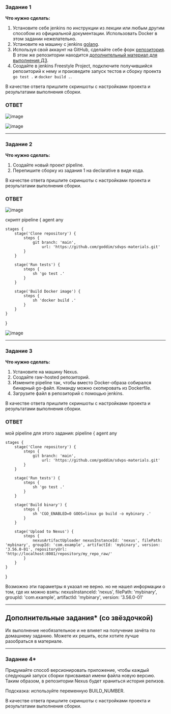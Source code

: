 
### Задание 1

**Что нужно сделать:**

1. Установите себе jenkins по инструкции из лекции или любым другим способом из официальной документации. Использовать Docker в этом задании нежелательно.
2. Установите на машину с jenkins [golang](https://golang.org/doc/install).
3. Используя свой аккаунт на GitHub, сделайте себе форк [репозитория](https://github.com/netology-code/sdvps-materials.git). В этом же репозитории находится [дополнительный материал для выполнения ДЗ](https://github.com/netology-code/sdvps-materials/blob/main/CICD/8.2-hw.md).
3. Создайте в jenkins Freestyle Project, подключите получившийся репозиторий к нему и произведите запуск тестов и сборку проекта ```go test .``` и  ```docker build .```.

В качестве ответа пришлите скриншоты с настройками проекта и результатами выполнения сборки.
### ОТВЕТ
![image](https://github.com/goddim/HW_netology_main/assets/132663924/69ae7c92-c4d9-4a4d-954d-d5c3919f4c2f)

![image](https://github.com/goddim/HW_netology_main/assets/132663924/24d1c593-5b0a-48f5-ba61-ca41af63ec77)

---

### Задание 2

**Что нужно сделать:**

1. Создайте новый проект pipeline.
2. Перепишите сборку из задания 1 на declarative в виде кода.

В качестве ответа пришлите скриншоты с настройками проекта и результатами выполнения сборки.
### ОТВЕТ

![image](https://github.com/goddim/HW_netology_main/assets/132663924/6c95bfaf-1949-4326-936c-32bd57a3174b)

скрипт
pipeline {
    agent any

    stages {
        stage('Clone repository') {
            steps {
                git branch: 'main',
                    url: 'https://github.com/goddim/sdvps-materials.git'
            }
        }
        
        stage('Run tests') {
            steps {
                sh 'go test .'
            }
        }
        
        stage('Build Docker image') {
            steps {
                sh 'docker build .'
            }
        }
    }
}

![image](https://github.com/goddim/HW_netology_main/assets/132663924/dc9bf774-c63d-47fb-a24b-35521a1faa67)

---

### Задание 3

**Что нужно сделать:**

1. Установите на машину Nexus.
1. Создайте raw-hosted репозиторий.
1. Измените pipeline так, чтобы вместо Docker-образа собирался бинарный go-файл. Команду можно скопировать из Dockerfile.
1. Загрузите файл в репозиторий с помощью jenkins.

В качестве ответа пришлите скриншоты с настройками проекта и результатами выполнения сборки.
### ОТВЕТ
мой pipeline для этого задания: pipeline {
    agent any
    
    stages {
        stage('Clone repository') {
            steps {
                git branch: 'main',
                    url: 'https://github.com/goddim/sdvps-materials.git'
            }
        }

        stage('Run tests') {
            steps {
                sh 'go test .'
            }
        }

        stage('Build binary') {
            steps {
                sh 'CGO_ENABLED=0 GOOS=linux go build -o mybinary .'
            }
        }

        stage('Upload to Nexus') {
            steps {
                nexusArtifactUploader nexusInstanceId: 'nexus', filePath: 'mybinary', groupId: 'com.example', artifactId: 'mybinary', version: '3.56.0-01', repositoryUrl: 'http://localhost:8081/repository/my_repo_raw/'
            }
        }
    }
}


Возможно эти параметры я указал не верно. но не нашел информации о том, где их можно взять: nexusInstanceId: 'nexus', filePath: 'mybinary', groupId: 'com.example', artifactId: 'mybinary', version: '3.56.0-01'

---
## Дополнительные задания* (со звёздочкой)

Их выполнение необязательное и не влияет на получение зачёта по домашнему заданию. Можете их решить, если хотите лучше разобраться в материале.

---

### Задание 4*

Придумайте способ версионировать приложение, чтобы каждый следующий запуск сборки присваивал имени файла новую версию. Таким образом, в репозитории Nexus будет храниться история релизов.

Подсказка: используйте переменную BUILD_NUMBER.

В качестве ответа пришлите скриншоты с настройками проекта и результатами выполнения сборки.
